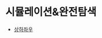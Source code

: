 #  시뮬레이션&완전탐색

- [상하좌우](https://github.com/JangHyoGwang/TIL/blob/main/Python/%EC%83%81%ED%95%98%EC%A2%8C%EC%9A%B0.md)
